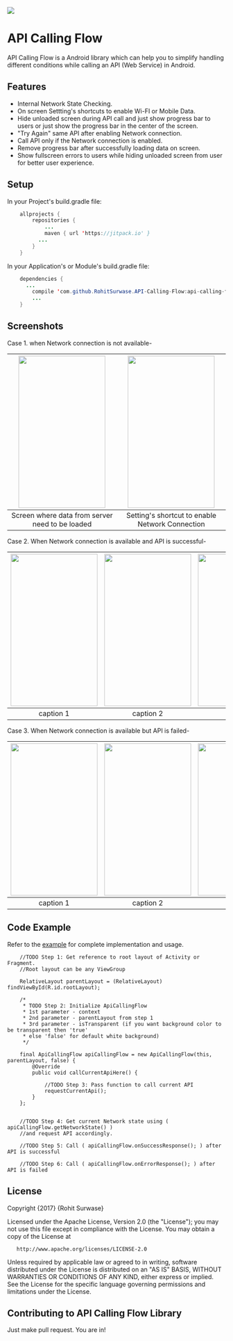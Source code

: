 [![](https://jitpack.io/v/RohitSurwase/API-Calling-Flow.svg)](https://jitpack.io/#RohitSurwase/API-Calling-Flow)

# API Calling Flow

API Calling Flow is a Android library which can help you to simplify handling different conditions while calling an API (Web Service) in Android.

## Features

* Internal Network State Checking.
* On screen Settting's shortcuts to enable Wi-FI or Mobile Data.
* Hide unloaded screen during API call and just show progress bar to users or just show the progress bar in the center of the screen.
* "Try Again" same API after enabling Network connection.
* Call API only if the Network connection is enabled.
* Remove progress bar after successfully loading data on screen.
* Show fullscreen errors to users while hiding unloaded screen from user for better user experience.

## Setup
In your Project's build.gradle file:

```java
	allprojects {
		repositories {
    		...
			maven { url 'https://jitpack.io' }
      	  ...
		}
	}
```

In your Application's or Module's build.gradle file:


```java
	dependencies {
  	  ...
        compile 'com.github.RohitSurwase.API-Calling-Flow:api-calling-flow:1.0'
        ...
	}
```

## Screenshots
Case 1. when Network connection is not available-

| <img src="https://github.com/RohitSurwase/API-Calling-Flow/raw/master/screenshots/Dummy_1_Disconnected.png" alt=""   width="200" height="350" title="hover text" />  | <img src="https://github.com/RohitSurwase/API-Calling-Flow/raw/master/screenshots/Disconnected.png" alt=""   width="200" height="350" title="hover text" />  |
|:---:|:---:|
| Screen where data from server need to be loaded | Setting's shortcut to enable Network Connection |

Case 2. When Network connection is available and API is successful-

| <img src="https://github.com/RohitSurwase/API-Calling-Flow/raw/master/screenshots/Dummy_1_Connected.png" alt=""   width="200" height="350" title="hover text" />  | <img src="https://github.com/RohitSurwase/API-Calling-Flow/raw/master/screenshots/Loading_1.png" alt=""   width="200" height="350" title="hover text" /> | <img src="https://github.com/RohitSurwase/API-Calling-Flow/raw/master/screenshots/Success.png" alt=""   width="200" height="350" title="hover text" /> |
|:---:|:---:|:---:|
| caption 1 | caption 2 | caption 3 |


Case 3. When Network connection is available but API is failed-

| <img src="https://github.com/RohitSurwase/API-Calling-Flow/raw/master/screenshots/Dummy_1_Connected.png" alt=""   width="200" height="350" title="hover text" />  | <img src="https://github.com/RohitSurwase/API-Calling-Flow/raw/master/screenshots/Loading_2.png" alt=""   width="200" height="350" title="hover text" /> | <img src="https://github.com/RohitSurwase/API-Calling-Flow/raw/master/screenshots/Error.png" alt=""   width="200" height="350" title="hover text" /> |
|:---:|:---:|:---:|
| caption 1 | caption 2 | caption 3 |


## Code Example

Refer to the [example](https://github.com/RohitSurwase/API-Calling-Flow/tree/master/example-app) for complete implementation and usage. 

		//TODO Step 1: Get reference to root layout of Activity or Fragment.
    	//Root layout can be any ViewGroup

        RelativeLayout parentLayout = (RelativeLayout) findViewById(R.id.rootLayout);

        /*
         * TODO Step 2: Initialize ApiCallingFlow
         * 1st parameter - context
         * 2nd parameter - parentLayout from step 1
         * 3rd parameter - isTransparent (if you want background color to be transparent then 'true'
         * else 'false' for default white background)
         */

        final ApiCallingFlow apiCallingFlow = new ApiCallingFlow(this, parentLayout, false) {
            @Override
            public void callCurrentApiHere() {
            
                //TODO Step 3: Pass function to call current API
                requestCurrentApi();
            }
        };


        //TODO Step 4: Get current Network state using ( apiCallingFlow.getNetworkState() ) 
        //and request API accordingly.

        //TODO Step 5: Call ( apiCallingFlow.onSuccessResponse(); ) after API is successful

        //TODO Step 6: Call ( apiCallingFlow.onErrorResponse(); ) after API is failed



## License

Copyright {2017} {Rohit Surwase}

   Licensed under the Apache License, Version 2.0 (the "License");
   you may not use this file except in compliance with the License.
   You may obtain a copy of the License at

       http://www.apache.org/licenses/LICENSE-2.0

   Unless required by applicable law or agreed to in writing, software
   distributed under the License is distributed on an "AS IS" BASIS,
   WITHOUT WARRANTIES OR CONDITIONS OF ANY KIND, either express or implied.
   See the License for the specific language governing permissions and
limitations under the License.


## Contributing to API Calling Flow Library

Just make pull request. You are in!
